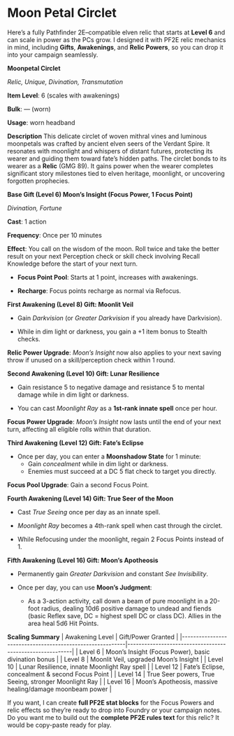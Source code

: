 # Moon Petal Circlet


Here’s a fully Pathfinder 2E–compatible elven relic that starts at **Level 6** and can scale in power as the PCs grow. I designed it with PF2E relic mechanics in mind, including **Gifts**, **Awakenings**, and **Relic Powers**, so you can drop it into your campaign seamlessly.

**Moonpetal Circlet**

*Relic, Unique, Divination, Transmutation*

**Item Level**: 6 (scales with awakenings)

**Bulk**: — (worn)

**Usage**: worn headband

**Description**
This delicate circlet of woven mithral vines and luminous moonpetals was crafted by ancient elven seers of the Verdant Spire. It resonates with moonlight and whispers of distant futures, protecting its wearer and guiding them toward fate’s hidden paths.
The circlet bonds to its wearer as a **Relic** (GMG 89). It gains power when the wearer completes significant story milestones tied to elven heritage, moonlight, or uncovering forgotten prophecies.

**Base Gift (Level 6)
Moon’s Insight (Focus Power, 1 Focus Point)**

*Divination, Fortune*

**Cast**: 1 action

**Frequency**: Once per 10 minutes

**Effect**: You call on the wisdom of the moon. Roll twice and take the better result on your next Perception check or skill check involving Recall Knowledge before the start of your next turn.

* **Focus Point Pool**: Starts at 1 point, increases with awakenings.

* **Recharge**: Focus points recharge as normal via Refocus.

**First Awakening (Level 8)
Gift: Moonlit Veil**

* Gain *Darkvision* (or *Greater Darkvision* if you already have Darkvision).

* While in dim light or darkness, you gain a +1 item bonus to Stealth checks.

**Relic Power Upgrade**: *Moon’s Insight* now also applies to your next saving throw if unused on a skill/perception check within 1 round.

**Second Awakening (Level 10)
Gift: Lunar Resilience**

* Gain resistance 5 to negative damage and resistance 5 to mental damage while in dim light or darkness.

* You can cast *Moonlight Ray* as a **1st-rank innate spell** once per hour.

**Focus Power Upgrade**: *Moon’s Insight* now lasts until the end of your next turn, affecting all eligible rolls within that duration.

**Third Awakening (Level 12)
Gift: Fate’s Eclipse**

* Once per day, you can enter a **Moonshadow State** for 1 minute:
	* Gain *concealment* while in dim light or darkness.
	* Enemies must succeed at a DC 5 flat check to target you directly.

**Focus Pool Upgrade**: Gain a second Focus Point.

**Fourth Awakening (Level 14)
Gift: True Seer of the Moon**

* Cast *True Seeing* once per day as an innate spell.

* *Moonlight Ray* becomes a 4th-rank spell when cast through the circlet.

* While Refocusing under the moonlight, regain 2 Focus Points instead of 1.

**Fifth Awakening (Level 16)
Gift: Moon’s Apotheosis**

* Permanently gain *Greater Darkvision* and constant *See Invisibility*.

* Once per day, you can use **Moon’s Judgment**:
	* As a 3-action activity, call down a beam of pure moonlight in a 20-foot radius, dealing 10d6 positive damage to undead and fiends (basic Reflex save, DC = highest spell DC or class DC). Allies in the area heal 5d6 Hit Points.

**Scaling Summary**
| Awakening Level                                          | Gift/Power Granted                                       |
|----------------------------------------------------------|----------------------------------------------------------|
| Level 6                                                  | Moon’s Insight (Focus Power), basic divination bonus     |
| Level 8                                                  | Moonlit Veil, upgraded Moon’s Insight                    |
| Level 10                                                 | Lunar Resilience, innate Moonlight Ray spell             |
| Level 12                                                 | Fate’s Eclipse, concealment & second Focus Point         |
| Level 14                                                 | True Seer powers, True Seeing, stronger Moonlight Ray    |
| Level 16                                                 | Moon’s Apotheosis, massive healing/damage moonbeam power |

If you want, I can create **full PF2E stat blocks** for the Focus Powers and relic effects so they’re ready to drop into Foundry or your campaign notes.
Do you want me to build out the **complete PF2E rules text** for this relic? It would be copy-paste ready for play.

